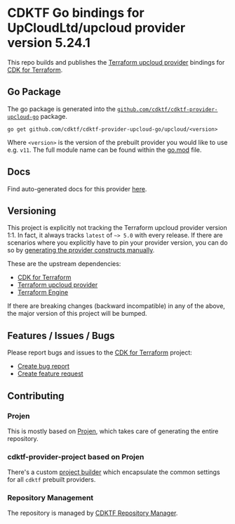 # CDKTF Go bindings for UpCloudLtd/upcloud provider version 5.24.1

This repo builds and publishes the [Terraform upcloud provider](https://registry.terraform.io/providers/UpCloudLtd/upcloud/5.24.1/docs) bindings for [CDK for Terraform](https://cdk.tf).

## Go Package

The go package is generated into the [`github.com/cdktf/cdktf-provider-upcloud-go`](https://github.com/cdktf/cdktf-provider-upcloud-go) package.

`go get github.com/cdktf/cdktf-provider-upcloud-go/upcloud/<version>`

Where `<version>` is the version of the prebuilt provider you would like to use e.g. `v11`. The full module name can be found
within the [go.mod](https://github.com/cdktf/cdktf-provider-upcloud-go/blob/main/upcloud/go.mod#L1) file.

## Docs

Find auto-generated docs for this provider [here](https://github.com/cdktf/cdktf-provider-upcloud/blob/main/docs/API.go.md).


## Versioning

This project is explicitly not tracking the Terraform upcloud provider version 1:1. In fact, it always tracks `latest` of `~> 5.0` with every release. If there are scenarios where you explicitly have to pin your provider version, you can do so by [generating the provider constructs manually](https://cdk.tf/imports).

These are the upstream dependencies:

* [CDK for Terraform](https://cdk.tf)
* [Terraform upcloud provider](https://registry.terraform.io/providers/UpCloudLtd/upcloud/5.24.1)
* [Terraform Engine](https://terraform.io)

If there are breaking changes (backward incompatible) in any of the above, the major version of this project will be bumped.

## Features / Issues / Bugs

Please report bugs and issues to the [CDK for Terraform](https://cdk.tf) project:

* [Create bug report](https://cdk.tf/bug)
* [Create feature request](https://cdk.tf/feature)

## Contributing

### Projen

This is mostly based on [Projen](https://github.com/projen/projen), which takes care of generating the entire repository.

### cdktf-provider-project based on Projen

There's a custom [project builder](https://github.com/cdktf/cdktf-provider-project) which encapsulate the common settings for all `cdktf` prebuilt providers.


### Repository Management

The repository is managed by [CDKTF Repository Manager](https://github.com/cdktf/cdktf-repository-manager/).
